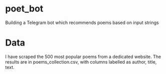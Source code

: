 # poet_bot

Building a Telegram bot which recommends poems based on input strings

# Data

I have scraped the 500 most popular poems from a dedicated website. The results are in poems_collection.csv, with columns labelled as author, title, text.

